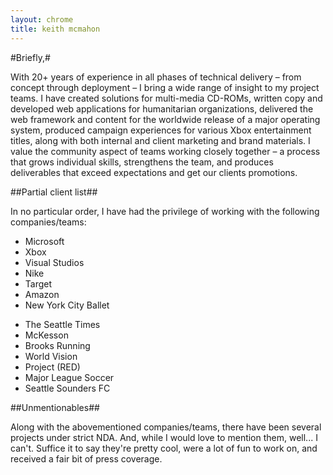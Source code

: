 ```yaml
---
layout: chrome
title: keith mcmahon
---
```

#Briefly,#

With 20+ years of experience in all phases of technical delivery – from concept through deployment – I bring a wide range of insight to my project teams. I have created solutions for multi-media CD-ROMs, written copy and developed web applications for humanitarian organizations, delivered the web framework and content for the worldwide release of a major operating system, produced campaign experiences for various Xbox entertainment titles, along with both internal and client marketing and brand materials. I value the community aspect of teams working closely together – a process that grows individual skills, strengthens the team, and produces deliverables that exceed expectations and get our clients promotions.

##Partial client list##

In no particular order, I have had the privilege of working with the following companies/teams:

<div class="half">
<ul>
    <li>Microsoft</li>
    <li>Xbox</li>
    <li>Visual Studios</li>
    <li>Nike</li>
    <li>Target</li>
    <li>Amazon</li>
    <li>New York City Ballet</li>
</ul>
</div>
<div class="half last">
<ul>
    <li>The Seattle Times</li>
    <li>McKesson</li>
    <li>Brooks Running</li>
    <li>World Vision</li>
    <li>Project (RED)</li>
    <li>Major League Soccer</li>
    <li>Seattle Sounders FC</li>
</ul>
</div>

##Unmentionables##

Along with the abovementioned companies/teams, there have been several projects under strict NDA. And, while I would love to mention them, well... I can't. Suffice it to say they're pretty cool, were a lot of fun to work on, and received a fair bit of press coverage.
